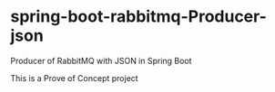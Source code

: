 # spring-boot-rabbitmq-Producer-json
Producer of RabbitMQ with JSON in Spring Boot

This is a Prove of Concept project
